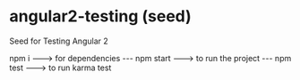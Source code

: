 # angular2-testing (seed)
Seed for Testing Angular 2

npm i ---> for dependencies
 --- npm start ---> to run the project
 --- npm test ---> to run karma test
